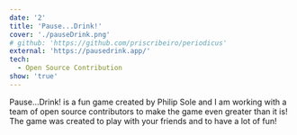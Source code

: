 ```yaml
---
date: '2'
title: 'Pause...Drink!'
cover: './pauseDrink.png'
# github: 'https://github.com/priscribeiro/periodicus'
external: 'https://pausedrink.app/'
tech:
  - Open Source Contribution
show: 'true'
---
```


Pause...Drink! is a fun game created by Philip Sole and I am working with a team of open source contributors to make the game even greater than it is! The game was created to play with your friends and to have a lot of fun!
